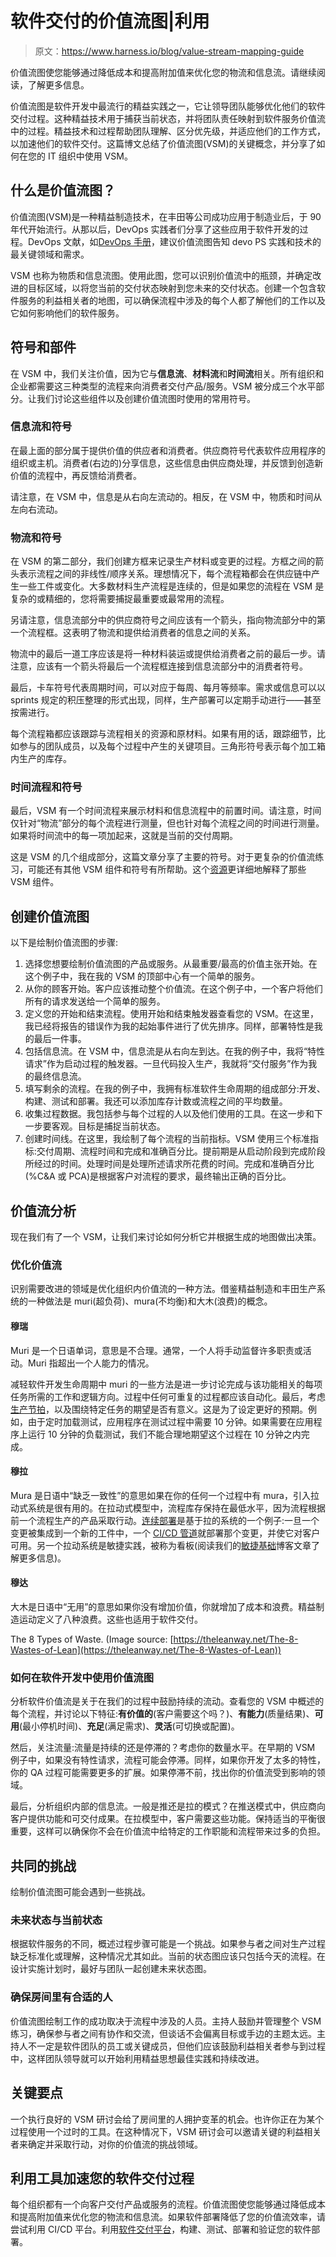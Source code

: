 # 软件交付的价值流图|利用

> 原文：<https://www.harness.io/blog/value-stream-mapping-guide>

价值流图使您能够通过降低成本和提高附加值来优化您的物流和信息流。请继续阅读，了解更多信息。

价值流图是软件开发中最流行的精益实践之一，它让领导团队能够优化他们的软件交付过程。这种精益技术用于捕获当前状态，并将团队责任映射到软件服务价值流中的过程。精益技术和过程帮助团队理解、区分优先级，并适应他们的工作方式，以加速他们的软件交付。这篇博文总结了价值流图(VSM)的关键概念，并分享了如何在您的 IT 组织中使用 VSM。

## **什么是价值流图？**

价值流图(VSM)是一种精益制造技术，在丰田等公司成功应用于制造业后，于 90 年代开始流行。从那以后，DevOps 实践者们分享了这些应用于软件开发的过程。DevOps 文献，如[DevOps 手册](https://www.oreilly.com/library/view/the-devops-handbook/9781457191381/)，建议价值流图告知 devo PS 实践和技术的最关键领域和需求。

VSM 也称为物质和信息流图。使用此图，您可以识别价值流中的瓶颈，并确定改进的目标区域，以将您当前的交付状态映射到您未来的交付状态。创建一个包含软件服务的利益相关者的地图，可以确保流程中涉及的每个人都了解他们的工作以及它如何影响他们的软件服务。

## **符号和部件**

在 VSM 中，我们关注价值，因为它与**信息流**、**材料流**和**时间流**相关。所有组织和企业都需要这三种类型的流程来向消费者交付产品/服务。VSM 被分成三个水平部分。让我们讨论这些组件以及创建价值流图时使用的常用符号。

### **信息流和符号**

在最上面的部分属于提供价值的供应者和消费者。供应商符号代表软件应用程序的组织或主机。消费者(右边的)分享信息，这些信息由供应商处理，并反馈到创造新价值的流程中，再反馈给消费者。

请注意，在 VSM 中，信息是从右向左流动的。相反，在 VSM 中，物质和时间从左向右流动。

### **物流和符号**

在 VSM 的第二部分，我们创建方框来记录生产材料或变更的过程。方框之间的箭头表示流程之间的非线性/顺序关系。理想情况下，每个流程箱都会在供应链中产生一些工件或变化。大多数材料生产流程是连续的，但是如果您的流程在 VSM 是复杂的或精细的，您将需要捕捉最重要或最常用的流程。

另请注意，信息流部分中的供应商符号之间应该有一个箭头，指向物流部分中的第一个流程框。这表明了物流和提供给消费者的信息之间的关系。

物流中的最后一道工序应该是将一种材料装运或提供给消费者之前的最后一步。请注意，应该有一个箭头将最后一个流程框连接到信息流部分中的消费者符号。

最后，卡车符号代表周期时间，可以对应于每周、每月等频率。需求或信息可以以 sprints 规定的积压整理的形式出现，同样，生产部署可以定期手动进行——甚至按需进行。

每个流程箱都应该跟踪与流程相关的资源和原材料。如果有用的话，跟踪细节，比如参与的团队成员，以及每个过程中产生的关键项目。三角形符号表示每个加工箱内生产的库存。

### **时间流程和符号**

最后，VSM 有一个时间流程来展示材料和信息流程中的前置时间。请注意，时间仅针对“物流”部分的每个流程进行测量，但也针对每个流程之间的时间进行测量。如果将时间流中的每一项加起来，这就是当前的交付周期。

这是 VSM 的几个组成部分，这篇文章分享了主要的符号。对于更复杂的价值流练习，可能还有其他 VSM 组件和符号有所帮助。这个[资源](https://www.lucidchart.com/pages/value-stream-mapping#section_5)更详细地解释了那些 VSM 组件。

## **创建价值流图**

以下是绘制价值流图的步骤:

1.  选择您想要绘制价值流图的产品或服务。从最重要/最高的价值主张开始。在这个例子中，我在我的 VSM 的顶部中心有一个简单的服务。
2.  从你的顾客开始。客户应该推动整个价值流。在这个例子中，一个客户将他们所有的请求发送给一个简单的服务。
3.  定义您的开始和结束流程。使用开始和结束触发器查看您的 VSM。在这里，我已经将报告的错误作为我的起始事件进行了优先排序。同样，部署特性是我的最后一件事。
4.  包括信息流。在 VSM 中，信息流是从右向左到达。在我的例子中，我将“特性请求”作为启动过程的触发器。一旦代码投入生产，我就将“交付服务”作为我的最终信息流。
5.  填写剩余的流程。在我的例子中，我拥有标准软件生命周期的组成部分:开发、构建、测试和部署。我还可以添加库存计数或流程之间的平均数量。
6.  收集过程数据。我包括参与每个过程的人以及他们使用的工具。在这一步和下一步要客观。目标是捕捉当前状态。
7.  创建时间线。在这里，我绘制了每个流程的当前指标。VSM 使用三个标准指标:交付周期、流程时间和完成和准确百分比。提前期是从启动阶段到完成阶段所经过的时间。处理时间是处理所述请求所花费的时间。完成和准确百分比(%C&A 或 PCA)是根据客户对流程的要求，最终输出正确的百分比。

## **价值流分析**

现在我们有了一个 VSM，让我们来讨论如何分析它并根据生成的地图做出决策。

### 优化价值流

识别需要改进的领域是优化组织内价值流的一种方法。借鉴精益制造和丰田生产系统的一种做法是 muri(超负荷)、mura(不均衡)和大木(浪费)的概念。

#### 穆瑞

Muri 是一个日语单词，意思是不合理。通常，一个人将手动监督许多职责或活动。Muri 指超出一个人能力的情况。

减轻软件开发生命周期中 muri 的一些方法是进一步讨论完成与该功能相关的每项任务所需的工作和逻辑方向。过程中任何可重复的过程都应该自动化。最后，考虑[生产节拍](https://www.isixsigma.com/dictionary/takt-time/)，以及围绕特定任务的期望是否有意义。这是为了设定更好的预期。例如，由于定时加载测试，应用程序在测试过程中需要 10 分钟。如果需要在应用程序上运行 10 分钟的负载测试，我们不能合理地期望这个过程在 10 分钟之内完成。

#### 穆拉

Mura 是日语中“缺乏一致性”的意思如果在你的任何一个过程中有 mura，引入拉动式系统是很有用的。在拉动式模型中，流程库存保持在最低水平，因为流程根据前一个流程生产的产品采取行动。[连续部署](https://harness.io/blog/continuous-delivery-vs-continuous-deployment/)是基于拉的系统的一个例子:一旦一个变更被集成到一个新的工件中，一个 [CI/CD 管道](https://harness.io/blog/ci-cd-pipeline/)就部署那个变更，并使它对客户可用。另一个拉动系统是敏捷实践，被称为看板(阅读我们的[敏捷基础](https://harness.io/blog/agile-foundations/)博客文章了解更多信息)。

#### 穆达

大木是日语中“无用”的意思如果你没有增加价值，你就增加了成本和浪费。精益制造运动定义了八种浪费。这些也适用于软件交付。

The 8 Types of Waste. (Image source: [https://theleanway.net/The-8-Wastes-of-Lean](https://theleanway.net/The-8-Wastes-of-Lean))

### 如何在软件开发中使用价值流图

分析软件价值流是关于在我们的过程中鼓励持续的流动。查看您的 VSM 中概述的每个流程，并讨论以下特征:**有价值的**(客户需要这个吗？)、**有能力**(质量结果)、**可用**(最小停机时间)、**充足**(满足需求)、**灵活**(可切换或配置)。

然后，关注流量:流量是持续的还是停滞的？考虑你的数量水平。在早期的 VSM 例子中，如果没有特性请求，流程可能会停滞。同样，如果你开发了太多的特性，你的 QA 过程可能需要更多的扩展。如果停滞不前，找出你的价值流受到影响的领域。

最后，分析组织内部的信息流。一般是推还是拉的模式？在推送模式中，供应商向客户提供功能和可交付成果。在拉模型中，客户需要这些功能。保持适当的平衡很重要，这样可以确保你不会在价值流中给特定的工作职能和流程带来过多的负担。

## 共同的挑战

绘制价值流图可能会遇到一些挑战。

### 未来状态与当前状态

根据软件服务的不同，概述过程步骤可能是一个挑战。如果参与者之间对生产过程缺乏标准化或理解，这种情况尤其如此。当前的状态图应该只包括今天的流程。在设计实施计划时，最好与团队一起创建未来状态图。

### 确保房间里有合适的人

价值流图绘制工作的成功取决于流程中涉及的人员。主持人鼓励并管理整个 VSM 练习，确保参与者之间有协作和交流，但谈话不会偏离目标或手边的主题太远。主持人不一定是软件团队的员工或关键成员，但他们应该鼓励利益相关者参与到过程中，这样团队领导就可以开始利用精益思想最佳实践和持续改进。

## 关键要点

一个执行良好的 VSM 研讨会给了房间里的人拥护变革的机会。也许你正在为某个过程使用一个过时的工具。在这种情况下，VSM 研讨会可以邀请关键的利益相关者来确定并采取行动，对你的价值流的挑战领域。

## **利用工具**加速您的软件交付过程

每个组织都有一个向客户交付产品或服务的流程。价值流图使您能够通过降低成本和提高附加值来优化您的物流和信息流。如果软件部署降低了您的价值流效率，请尝试利用 CI/CD 平台。利用[软件交付平台](https://harness.io/products/platform/)，构建、测试、部署和验证您的软件部署。